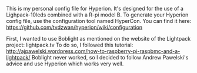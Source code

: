 This is my personal config file for Hyperion.
It's designed for the use of a Lighpack-10leds combined with a R-pi model B.
To generate your Hyperion config file, use the configuration tool named HyperCon.
You can find it here: https://github.com/tvdzwan/hyperion/wiki/configuration

First, I wanted to use Boblight as mentioned on the website of the Lightpack project: lightpack.tv
To do so, I followed this tutorial: http://ajpawelski.wordpress.com/how-to-raspberry-pi-raspbmc-and-a-lightpack/
Boblight never worked, so I decided to follow Andrew Pawelski's advice and use Hyperion which works very well.
